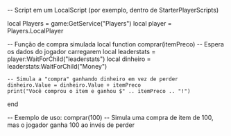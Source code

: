 -- Script em um LocalScript (por exemplo, dentro de StarterPlayerScripts)

local Players = game:GetService("Players")
local player = Players.LocalPlayer

-- Função de compra simulada
local function comprar(itemPreco)
    -- Espera os dados do jogador carregarem
    local leaderstats = player:WaitForChild("leaderstats")
    local dinheiro = leaderstats:WaitForChild("Money")

    -- Simula a "compra" ganhando dinheiro em vez de perder
    dinheiro.Value = dinheiro.Value + itemPreco
    print("Você comprou o item e ganhou $" .. itemPreco .. "!")
end

-- Exemplo de uso:
comprar(100) -- Simula uma compra de item de 100, mas o jogador ganha 100 ao invés de perder


